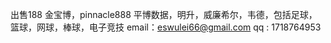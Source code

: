 出售188 金宝博，pinnacle888 平博数据，明升，威廉希尔，韦德，包括足球，篮球，网球，棒球，电子竞技 
email：eswulei66@gmail.com
qq : 1718764953

